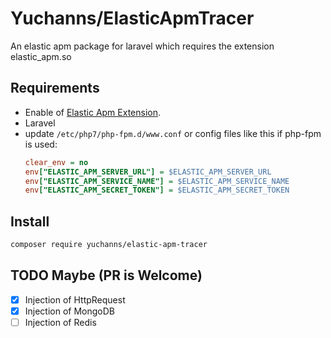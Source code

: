 # Yuchanns/ElasticApmTracer

An elastic apm package for laravel which requires the extension elastic_apm.so

## Requirements
* Enable of [Elastic Apm Extension](https://github.com/elastic/apm-agent-php).
* Laravel
* update `/etc/php7/php-fpm.d/www.conf` or config files like this if php-fpm is used:
    ```ini
    clear_env = no
    env["ELASTIC_APM_SERVER_URL"] = $ELASTIC_APM_SERVER_URL
    env["ELASTIC_APM_SERVICE_NAME"] = $ELASTIC_APM_SERVICE_NAME
    env["ELASTIC_APM_SECRET_TOKEN"] = $ELASTIC_APM_SECRET_TOKEN
    ```
## Install
```bash
composer require yuchanns/elastic-apm-tracer
```

## TODO Maybe (**PR is Welcome**)
- [x] Injection of HttpRequest
- [x] Injection of MongoDB
- [ ] Injection of Redis
